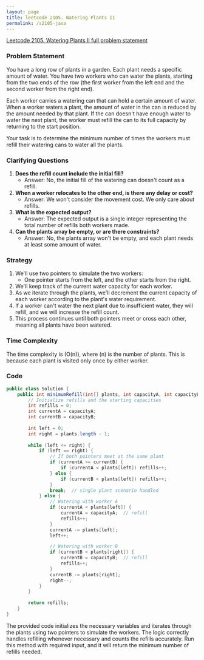 ```yaml
---
layout: page
title: leetcode 2105. Watering Plants II
permalink: /s2105-java
---
```

[Leetcode 2105. Watering Plants II full problem statement](https://algoadvance.github.io/algoadvance/l2105)
### Problem Statement
You have a long row of plants in a garden. Each plant needs a specific amount of water. You have two workers who can water the plants, starting from the two ends of the row (the first worker from the left end and the second worker from the right end). 

Each worker carries a watering can that can hold a certain amount of water. When a worker waters a plant, the amount of water in the can is reduced by the amount needed by that plant. If the can doesn't have enough water to water the next plant, the worker must refill the can to its full capacity by returning to the start position.

Your task is to determine the minimum number of times the workers must refill their watering cans to water all the plants.

### Clarifying Questions
1. **Does the refill count include the initial fill?**
   - Answer: No, the initial fill of the watering can doesn't count as a refill.
2. **When a worker relocates to the other end, is there any delay or cost?**
   - Answer: We won't consider the movement cost. We only care about refills.
3. **What is the expected output?**
   - Answer: The expected output is a single integer representing the total number of refills both workers made.
4. **Can the plants array be empty, or are there constraints?**
   - Answer: No, the plants array won't be empty, and each plant needs at least some amount of water.

### Strategy
1. We'll use two pointers to simulate the two workers:
   - One pointer starts from the left, and the other starts from the right.
2. We'll keep track of the current water capacity for each worker.
3. As we iterate through the plants, we'll decrement the current capacity of each worker according to the plant's water requirement.
4. If a worker can't water the next plant due to insufficient water, they will refill, and we will increase the refill count.
5. This process continues until both pointers meet or cross each other, meaning all plants have been watered.

### Time Complexity
The time complexity is \(O(n)\), where \(n\) is the number of plants. This is because each plant is visited only once by either worker.

### Code

```java
public class Solution {
    public int minimumRefill(int[] plants, int capacityA, int capacityB) {
        // Initialize refills and the starting capacities
        int refills = 0;
        int currentA = capacityA;
        int currentB = capacityB;
        
        int left = 0;
        int right = plants.length - 1;
        
        while (left <= right) {
            if (left == right) {
                // If both pointers meet at the same plant
                if (currentA >= currentB) {
                    if (currentA < plants[left]) refills++;
                } else {
                    if (currentB < plants[left]) refills++;
                }
                break;  // single plant scenario handled
            } else {
                // Watering with worker A
                if (currentA < plants[left]) {
                    currentA = capacityA;  // refill
                    refills++;
                }
                currentA -= plants[left];
                left++;

                // Watering with worker B
                if (currentB < plants[right]) {
                    currentB = capacityB;  // refill
                    refills++;
                }
                currentB -= plants[right];
                right--;
            }
        }
        
        return refills;
    }
}
```

The provided code initializes the necessary variables and iterates through the plants using two pointers to simulate the workers. The logic correctly handles refilling whenever necessary and counts the refills accurately. Run this method with required input, and it will return the minimum number of refills needed.